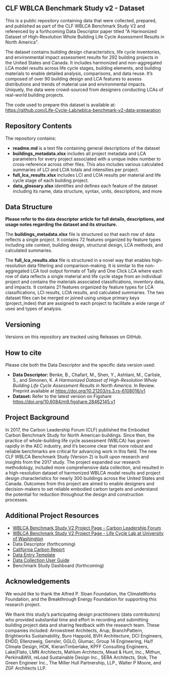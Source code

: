 ## CLF WBLCA Benchmark Study v2 - Dataset
This is a public repository containing data that were collected, prepared, and published as part of the CLF WBLCA Benchmark Study V2 and referenced by a forthcoming Data Descriptor paper titled "A Harmonized Dataset of High-Resolution Whole Building Life Cycle Assessment Results in North America". 

The dataset contains building design characteristics, life cycle inventories, and environmental impact assessment results for 292 building projects in the United States and Canada. It includes harmonized and non-aggregated LCA model results across life cycle stages, building elements, and building materials to enable detailed analysis, comparisons, and data reuse. It’s composed of over 90 building design and LCA features to assess distributions and trends of material use and environmental impacts. Uniquely, the data were crowd-sourced from designers conducting LCAs of real-world building projects.

The code used to prepare this dataset is available at: https://github.com/Life-Cycle-Lab/wblca-benchmark-v2-data-preparation

## Repository Contents
The repository contains:
- **readme.md** is a text file containing general descriptions of the dataset
- **buildings_metadata.xlsx** includes all project metadata and LCA parameters for every project associated with a unique index number to cross-reference across other files. This also includes various calculated summaries of LCI and LCIA totals and intensities per project. 
- **full_lca_results.xlsx** includes LCI and LCIA results per material and life cycle stage of each building project. 
- **data_glossary.xlsx** identifies and defines each feature of the dataset including its name, data structure, syntax, units, descriptions, and more

## Data Structure
**Please refer to the data descriptor article for full details, descriptions, and usage notes regarding the dataset and its structure.**

The **buildings_metadata.xlsx** file is structured so that each row of data reflects a single project. It contains 72 features organized by feature types including site context, building design, structural design, LCA methods, and calculated summaries. 

The **full_lca_results.xlsx** file is structured in a novel way that enables high-resolution data filtering and comparison-making. It is similar to the non-aggregated LCA tool output formats of Tally and One Click LCA where each row of data reflects a single material and life cycle stage from an individual project and contains the materials associated classifications, inventory data, and impacts. It contains 21 features organized by feature types for LCA classifications, LCI results, LCIA results, and calculated summaries. The two dataset files can be merged or joined using unique primary keys (project_index) that are assigned to each project to facilitate a wide range of uses and types of analysis. 

## Versioning
Versions on this repository are tracked using Releases on GitHub. 

## How to cite
Please cite both the Data Descriptor and the specific data version used:
- **Data Descriptor:** Benke, B., Chafart, M., Shen, Y., Ashtiani, M., Carlisle, S., and Simonen, K.  *A Harmonized Dataset of High-Resolution Whole Building Life Cycle Assessment Results in North America.* In Review. Preprint available at https://doi.org/10.21203/rs.3.rs-6108016/v1
- **Dataset:** Refer to the latest version on Figshare https://doi.org/10.6084/m9.figshare.28462145.v1

## Project Background 
In 2017, the Carbon Leadership Forum (CLF) published the Embodied Carbon Benchmark Study for North American buildings. Since then, the practice of whole-building life cycle assessment (WBLCA) has grown rapidly in the AEC industry, and it’s become clear that more robust and reliable benchmarks are critical for advancing work in this field. The new CLF WBLCA Benchmark Study (Version 2) is built upon research and insights from the 2017 study. The project expanded our research methodology, included more comprehensive data collection, and resulted in a high-resolution dataset of harmonized WBLCA model results and project design characteristics for nearly 300 buildings across the United States and Canada. Outcomes from this project are aimed to enable designers and decision-makers to set reliable embodied carbon targets and understand the potential for reduction throughout the design and construction processes.

## Additional Project Resources
- [WBLCA Benchmark Study V2 Project Page - Carbon Leadership Forum](https://carbonleadershipforum.org/clf-wblca-v2/)
- [WBLCA Benchmark Study V2 Project Page - Life Cycle Lab at University of Washington](https://www.lifecyclelab.org/projects/)
- Data Descriptor (forthcoming)
- [California Carbon Report](https://carbonleadershipforum.org/california-carbon/)
- [Data Entry Template](https://hdl.handle.net/1773/51286)
- [Data Collection User Guide](https://hdl.handle.net/1773/51285)
- Benchmark Study Dashboard (forthcoming)

## Acknowledgements
We would like to thank the Alfred P. Sloan Foundation, the ClimateWorks Foundation, and the Breakthrough Energy Foundation for supporting this research project. 

We thank this study’s participating design practitioners (data contributors) who provided substantial time and effort in recording and submitting building project data and sharing feedback with the research team. These companies included: Arrowstreet Architects, Arup, BranchPattern, Brightworks Sustainability, Buro Happold, BVH Architecture, DCI Engineers, EHDD, Ellenzweig, Gensler, GGLO, Glumac, Group 14 Engineering, Ha/f Climate Design, HOK, KieranTimberlake, KPFF Consulting Engineers, Lake|Flato, LMN Architects, Mahlum Architects, Mead & Hunt, Inc., Mithun, Perkins&Will, reLoad Sustainable Design Inc., SERA Architects, Stok, The Green Engineer Inc., The Miller Hull Partnership, LLP., Walter P Moore, and ZGF Architects LLP.
